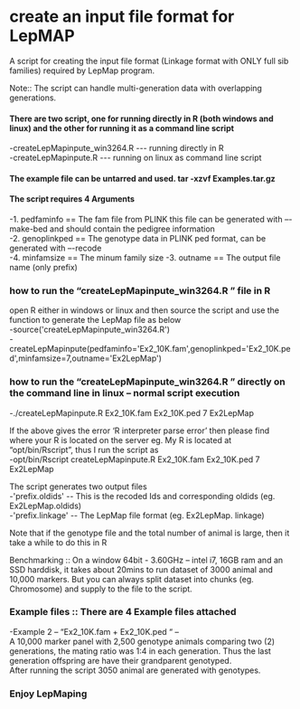 # create an input file format for LepMAP
A script for creating the input file format (Linkage format with ONLY full sib families) required by LepMap program.

Note:: The script can handle multi-generation data with overlapping generations.

#### There are two script, one for running directly in R (both windows and linux) and the other for running it as a command line script  
 -createLepMapinpute_win3264.R     --- running directly in R  
 -createLepMapinpute.R             --- running on linux as command line script  

#### The example file can be untarred and used. tar -xzvf Examples.tar.gz

#### The script requires 4 Arguments  
 -1. pedfaminfo     == The fam file from PLINK this file can be generated with –-make-bed and should contain the pedigree information  
 -2. genoplinkped   == The genotype data in PLINK ped format, can be generated with –-recode  
 -4. minfamsize     == The minum family size 
 -3. outname        == The output file name (only prefix)

### how to run the “createLepMapinpute_win3264.R ” file in R
open R either in windows or linux and then source the script and use the function to generate the LepMap file as below  
 -source('createLepMapinpute_win3264.R')  
 -createLepMapinpute(pedfaminfo='Ex2_10K.fam',genoplinkped='Ex2_10K.ped',minfamsize=7,outname='Ex2LepMap')  

### how to run the “createLepMapinpute_win3264.R ” directly on the command line in linux – normal script execution  
 -./createLepMapinpute.R Ex2_10K.fam Ex2_10K.ped 7 Ex2LepMap  

If the above gives the error ‘R interpreter parse error’ 
then please find where your R is located on the server eg. My R is located at “opt/bin/Rscript”, thus I run the script as  
 -opt/bin/Rscript createLepMapinpute.R Ex2_10K.fam Ex2_10K.ped 7 Ex2LepMap

The script generates two output files  
 -'prefix.oldids'   -- This is the recoded Ids and corresponding oldids (eg. Ex2LepMap.oldids)  
 -'prefix.linkage'  -- The LepMap file format (eg. Ex2LepMap. linkage)  

Note that if the genotype file and the total number of animal is large, then it take a while to do this in R  

Benchmarking :: On a window 64bit - 3.60GHz – intel i7, 16GB ram and an SSD harddisk, it takes about 20mins to run dataset of 3000 animal and 10,000 markers. But you can always split dataset into chunks (eg. Chromosome) and supply to the file to the script.  

### Example files :: There are 4 Example files attached 
 -Example 2 – “Ex2_10K.fam + Ex2_10K.ped “ –  
 A 10,000 marker panel with 2,500 genotype animals comparing two (2) generations, 
the mating ratio was 1:4 in each generation. Thus the last generation offspring are have their grandparent genotyped.  
After running the script 3050 animal are generated with genotypes.  

### Enjoy LepMaping 
